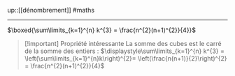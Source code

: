 up::[[dénombrement]]
#maths 

----

$\boxed{\sum\limits_{k=1}^{n} k^{3} = \frac{n^{2}(n+1)^{2}}{4}}$

> [!important] Propriété intéressante
> La somme des cubes est le carré de la somme des entiers :
> $\displaystyle\sum\limits_{k=1}^{n} k^{3} = \left(\sum\limits_{k=1}^{n}k\right)^{2}= \left(\frac{n(n+1)}{2}\right)^{2} = \frac{n^{2}(n+1)^{2}}{4}$
